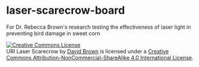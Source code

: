 # laser-scarecrow-board
For Dr. Rebecca Brown's research testing the effectiveness of laser light in preventing bird damage in sweet corn

<a rel="license" href="http://creativecommons.org/licenses/by-nc-sa/4.0/"><img alt="Creative Commons License" style="border-width:0" src="https://i.creativecommons.org/l/by-nc-sa/4.0/88x31.png" /></a><br /><span xmlns:dct="http://purl.org/dc/terms/" property="dct:title">URI Laser Scarecrow</span> by <a xmlns:cc="http://creativecommons.org/ns#" href="http://laserscarecrow.info" property="cc:attributionName" rel="cc:attributionURL">David Brown</a> is licensed under a <a rel="license" href="http://creativecommons.org/licenses/by-nc-sa/4.0/">Creative Commons Attribution-NonCommercial-ShareAlike 4.0 International License</a>.
